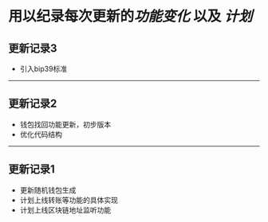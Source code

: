 # 用以纪录每次更新的*功能变化* 以及 *计划*

## 更新记录3
-  引入bip39标准
  
-------------------------------------------------------
## 更新记录2
-  钱包找回功能更新，初步版本
-  优化代码结构


-------------------------------------------------------
## 更新记录1
- 更新随机钱包生成
- 计划上线转账等功能的具体实现
- 计划上线区块链地址监听功能